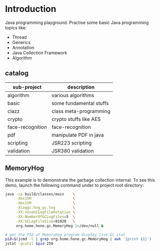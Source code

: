 # Introduction
Java programming playground.
Practise some basic Java programming topics like:
- Thread
- Generics
- Annotation
- Java Collection Framework
- Algorithm

## catalog

| sub-project      | description             |
|------------------|-------------------------|
| algorithm        | various algorithms      |
| basic            | some fundamental stuffs |
| clazz            | class meta-programming  |
| crypto           | crypto stuffs like AES  |
| face-recognition | face-recognition        |
| pdf              | manipulate PDF in java  |
| scripting        | JSR223 scripting        |
| validation       | JSR380 validation       |

## MemoryHog
This example is to demonstrate the garbage collection internal. To see
this demo, launch the following command under to project root directory:

~~~~bash
java -cp build/classes/main    \
     -Xms15M                   \
     -Xmx15M                   \
     -Xloggc:hog_gc.log        \
     -XX:+UseGCLogFileRotation \
     -XX:NumberOfGCLogFiles=5  \
     -XX:GCLogFileSize=81920   \
     org.home.hone.gc.MemoryHog 1>/dev/null &

# get the PID of MemoryHog program display live GC stat
pid=$(jcmd -l | grep org.home.hone.gc.MemoryHog | awk '{print $1}')
jstat -gcutil $pid 250
~~~~
